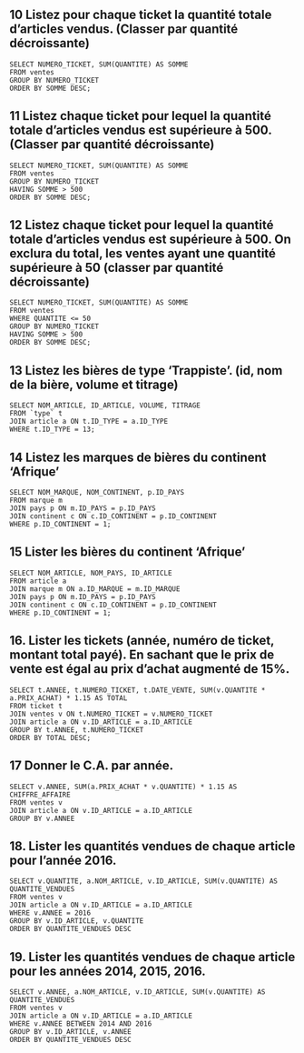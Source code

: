 ## 10 Listez pour chaque ticket la quantité totale d’articles vendus. (Classer par quantité décroissante)

```mysql
SELECT NUMERO_TICKET, SUM(QUANTITE) AS SOMME
FROM ventes 
GROUP BY NUMERO_TICKET
ORDER BY SOMME DESC;
```

## 11 Listez chaque ticket pour lequel la quantité totale d’articles vendus est supérieure à 500. (Classer par quantité décroissante)

```mysql
SELECT NUMERO_TICKET, SUM(QUANTITE) AS SOMME
FROM ventes 
GROUP BY NUMERO_TICKET 
HAVING SOMME > 500 
ORDER BY SOMME DESC;
```

## 12 Listez chaque ticket pour lequel la quantité totale d’articles vendus est supérieure à 500. On exclura du total, les ventes ayant une quantité supérieure à 50 (classer par quantité décroissante)

```mysql
SELECT NUMERO_TICKET, SUM(QUANTITE) AS SOMME
FROM ventes 
WHERE QUANTITE <= 50
GROUP BY NUMERO_TICKET 
HAVING SOMME > 500 
ORDER BY SOMME DESC;
```

## 13 Listez les bières de type ‘Trappiste’. (id, nom de la bière, volume et titrage)

```mysql
SELECT NOM_ARTICLE, ID_ARTICLE, VOLUME, TITRAGE 
FROM `type` t 
JOIN article a ON t.ID_TYPE = a.ID_TYPE 
WHERE t.ID_TYPE = 13;
```

## 14 Listez les marques de bières du continent ‘Afrique’

```mysql
SELECT NOM_MARQUE, NOM_CONTINENT, p.ID_PAYS 
FROM marque m 
JOIN pays p ON m.ID_PAYS = p.ID_PAYS 
JOIN continent c ON c.ID_CONTINENT = p.ID_CONTINENT 
WHERE p.ID_CONTINENT = 1;
```

## 15 Lister les bières du continent ‘Afrique’

```mysql
SELECT NOM_ARTICLE, NOM_PAYS, ID_ARTICLE 
FROM article a 
JOIN marque m ON a.ID_MARQUE = m.ID_MARQUE 
JOIN pays p ON m.ID_PAYS = p.ID_PAYS 
JOIN continent c ON c.ID_CONTINENT = p.ID_CONTINENT 
WHERE p.ID_CONTINENT = 1;
```

## 16. Lister les tickets (année, numéro de ticket, montant total payé). En sachant que le prix de vente est égal au prix d’achat augmenté de 15%.

```mysql
SELECT t.ANNEE, t.NUMERO_TICKET, t.DATE_VENTE, SUM(v.QUANTITE * a.PRIX_ACHAT) * 1.15 AS TOTAL 
FROM ticket t 
JOIN ventes v ON t.NUMERO_TICKET = v.NUMERO_TICKET 
JOIN article a ON v.ID_ARTICLE = a.ID_ARTICLE 
GROUP BY t.ANNEE, t.NUMERO_TICKET
ORDER BY TOTAL DESC;
```

## 17  Donner le C.A. par année.

```mysql
SELECT v.ANNEE, SUM(a.PRIX_ACHAT * v.QUANTITE) * 1.15 AS CHIFFRE_AFFAIRE
FROM ventes v
JOIN article a ON v.ID_ARTICLE = a.ID_ARTICLE
GROUP BY v.ANNEE
```

## 18. Lister les quantités vendues de chaque article pour l’année 2016.

```mysql
SELECT v.QUANTITE, a.NOM_ARTICLE, v.ID_ARTICLE, SUM(v.QUANTITE) AS QUANTITE_VENDUES
FROM ventes v
JOIN article a ON v.ID_ARTICLE = a.ID_ARTICLE
WHERE v.ANNEE = 2016
GROUP BY v.ID_ARTICLE, v.QUANTITE
ORDER BY QUANTITE_VENDUES DESC
```

## 19. Lister les quantités vendues de chaque article pour les années 2014, 2015, 2016.

```mysql
SELECT v.ANNEE, a.NOM_ARTICLE, v.ID_ARTICLE, SUM(v.QUANTITE) AS QUANTITE_VENDUES
FROM ventes v
JOIN article a ON v.ID_ARTICLE = a.ID_ARTICLE
WHERE v.ANNEE BETWEEN 2014 AND 2016
GROUP BY v.ID_ARTICLE, v.ANNEE
ORDER BY QUANTITE_VENDUES DESC
```

